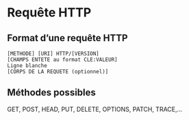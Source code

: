 
# Requête HTTP

## Format d’une requête HTTP
```
[METHODE] [URI] HTTP/[VERSION]
[CHAMPS ENTETE au format CLE:VALEUR]
Ligne blanche
[CORPS DE LA REQUETE (optionnel)]
```

## Méthodes possibles
GET, POST, HEAD, PUT, DELETE, OPTIONS, PATCH, TRACE,...

